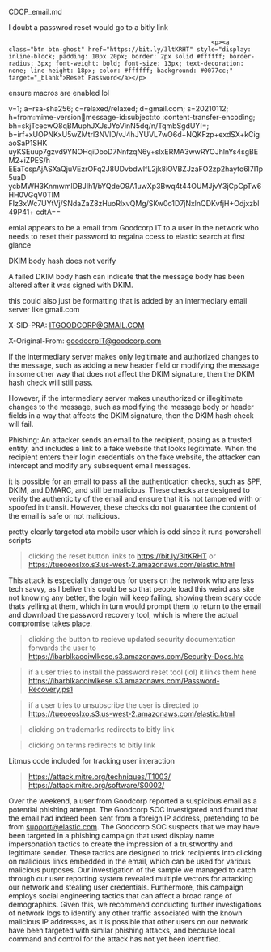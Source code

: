 CDCP_email.md

I doubt a passwrod reset would go to a bitly link 

															<p><a class="btn btn-ghost" href="https://bit.ly/3ltKRHT" style="display: inline-block; padding: 10px 20px; border: 2px solid #ffffff; border-radius: 3px; font-weight: bold; font-size: 13px; text-decoration: none; line-height: 18px; color: #ffffff; background: #0077cc;" target="_blank">Reset Password</a></p>








ensure macros are enabled lol

v=1; a=rsa-sha256; c=relaxed/relaxed; d=gmail.com; s=20210112; h=from:mime-version:date:message-id:subject:to :content-transfer-encoding; bh=skjTcecwQ8qBMuphJXJsJYoVinN5dq/n/TqmbSgdUYI=; b=irf+xUOPNKxU5wZMtrl3NVlD/vJ4hJYUVL7wO6d+NQKFzp+exdSX+kCigaoSaP1SHK uyKSEuup7gzvd9YNOHqiDboD7NnfzqN6y+slxERMA3wwRYOJhlnYs4sgBEM2+iZPES/h EEaTcspAjASXaQjuVEzrOFq2J8UDvbdwIfL2jk8iOVBZJzaFO2zp2hayto6l7I1p5uaD ycbMWH3KnmwmlDBJIh1/bYQdeO9A1uwXp3Bwq4t44OUMJjvY3jCpCpTw6HH0VGqV0TIM FIz3xWc7UYtVj/SNdaZaZ8zHuoRlxvQMg/SKw0o1D7jNxlnQDKvfjH+Odjxzbl49P41+ cdtA==


emial appears to be a email from Goodcorp IT to a user in the network who needs to reset their password to regaina ccess to elastic search at first glance 



DKIM body hash does not verify 

A failed DKIM body hash can indicate that the message body has been altered after it was signed with DKIM.



this could also just be formatting that is added by an intermediary email server like gmail.com






X-SID-PRA: ITGOODCORP@GMAIL.COM

X-Original-From: goodcorpIT@goodcorp.com


If the intermediary server makes only legitimate and authorized changes to the message, such as adding a new header field or modifying the message in some other way that does not affect the DKIM signature, then the DKIM hash check will still pass.

However, if the intermediary server makes unauthorized or illegitimate changes to the message, such as modifying the message body or header fields in a way that affects the DKIM signature, then the DKIM hash check will fail.

Phishing: An attacker sends an email to the recipient, posing as a trusted entity, and includes a link to a fake website that looks legitimate. When the recipient enters their login credentials on the fake website, the attacker can intercept and modify any subsequent email messages.

it is possible for an email to pass all the authentication checks, such as SPF, DKIM, and DMARC, and still be malicious. These checks are designed to verify the authenticity of the email and ensure that it is not tampered with or spoofed in transit. However, these checks do not guarantee the content of the email is safe or not malicious.

pretty clearly targeted ata mobile user which is odd since it runs powershell scripts


> clicking the reset button links to https://bit.ly/3ltKRHT or https://tueoeoslxo.s3.us-west-2.amazonaws.com/elastic.html

This attack is especially dangerous for users on the network who are less tech savvy, as I belive this could be so that people load this weird ass site not knowing any better, the login will keep failing, showing them scary code thats yelling at them, which in turn would prompt them to return to the email and download the password recovery tool, which is where the actual compromise takes place. 


> clicking the button to recieve updated security documentation forwards the user to https://ibarblkacoiwlkese.s3.amazonaws.com/Security-Docs.hta


> if a user tries to install the password reset tool (lol) it links them here https://ibarblkacoiwlkese.s3.amazonaws.com/Password-Recovery.ps1


> if a user tries to unsubscribe the user is directed to https://tueoeoslxo.s3.us-west-2.amazonaws.com/elastic.html 

> clicking on trademarks redirects to bitly link

> clicking on terms redirects to bitly link














Litmus code included for tracking user interaction 



> https://attack.mitre.org/techniques/T1003/
> https://attack.mitre.org/software/S0002/

 Over the weekend, a user from Goodcorp reported a suspicious email as a potential phishing attempt. The Goodcorp SOC investigated and found that the email had indeed been sent from a foreign IP address, pretending to be from suρρort@elastic.com. The Goodcorp SOC suspects that we may have been targeted in a phishing campaign that used display name impersonation tactics to create the impression of a trustworthy and legitimate sender. These tactics are designed to trick recipients into clicking on malicious links embedded in the email, which can be used for various malicious purposes. Our investigation of the sample we managed to catch through our user reporting system revealed multiple vectors for attacking our network and stealing user credentials. Furthermore, this campaign employs social engineering tactics that can affect a broad range of demographics. Given this, we recommend conducting further investigations of network logs to identify any other traffic associated with the known malicious IP addresses, as it is possible that other users on our network have been targeted with similar phishing attacks, and because local command and control for the attack has not yet been identified.